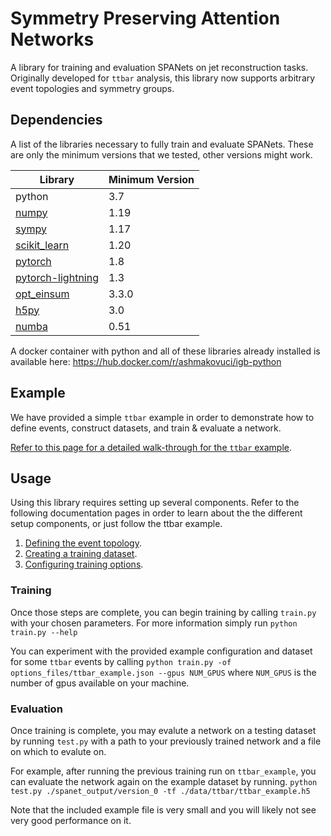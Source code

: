 # Symmetry Preserving Attention Networks

A library for training and evaluation SPANets on jet reconstruction tasks. 
Originally developed for `ttbar` analysis,
this library now supports arbitrary event topologies and symmetry groups.

## Dependencies

A list of the libraries necessary to fully train and evaluate SPANets. 
These are only the minimum versions that we tested, other versions might work.

| Library                                                 | Minimum Version |
| ------------------------------------------------------- | --------------- |
| python                                                  | 3.7             |
| [numpy](https://pypi.org/project/numpy/)                | 1.19            |
| [sympy](https://www.sympy.org/en/index.html)            | 1.17            |
| [scikit_learn](https://scikit-learn.org/stable/)        | 1.20            |
| [pytorch](https://pytorch.org/)                         | 1.8             |
| [pytorch-lightning](https://www.pytorchlightning.ai/)   | 1.3             |
| [opt_einsum](https://github.com/dgasmith/opt_einsum)    | 3.3.0           |
| [h5py](https://pypi.org/project/h5py/)                  | 3.0             |
| [numba](https://numba.pydata.org/)                      | 0.51            |

A docker container with python and all of these libraries already installed
is available here: https://hub.docker.com/r/ashmakovuci/igb-python

## Example
We have provided a simple `ttbar` example in order to demonstrate how to
define events, construct datasets, and train & evaluate a network.


[Refer to this page for a detailed walk-through 
for the `ttbar` example](docs/TTBar.md).

## Usage
Using this library requires setting up several components. 
Refer to the following documentation pages in order to learn about the
the different setup components, or just follow the ttbar example.

1. [Defining the event topology](docs/EventInfo.md).
2. [Creating a training dataset](docs/Dataset.md).
3. [Configuring training options](docs/Options.md).


### Training

Once those steps are complete, you can begin training by 
calling `train.py` with your chosen parameters. For more information
simply run `python train.py --help`

You can experiment with the provided example configuration and dataset
for some `ttbar` events by calling 
`python train.py -of options_files/ttbar_example.json --gpus NUM_GPUS` 
where `NUM_GPUS` is the number of gpus available on your machine.

### Evaluation

Once training is complete, you may evalute a network on
a testing dataset by running `test.py` with a path to your previously
trained network and a file on which to evalute on.

For example, after running the previous training run on `ttbar_example`, 
you can evaluate the network again on the example dataset by running.
`python test.py ./spanet_output/version_0 -tf ./data/ttbar/ttbar_example.h5`

Note that the included example file is very small and you will likely not
see very good performance on it.